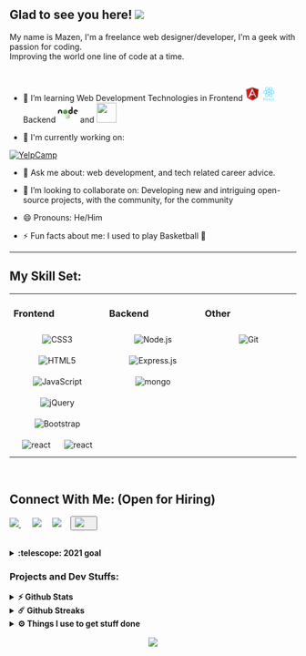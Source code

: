 ## Glad to see you here! <img src="https://media.giphy.com/media/hvRJCLFzcasrR4ia7z/giphy.gif" width="25px">



<p>
 
 My name is Mazen, I'm a freelance web designer/developer, I'm a geek with passion for coding.<br>
 Improving the world one line of code at a time.

<br>

- 🌱 I’m learning Web Development Technologies in Frontend <img src="https://raw.githubusercontent.com/devicons/devicon/master/icons/angularjs/angularjs-original.svg" alt="angular-js" width="25" height="25" />  <img src="https://raw.githubusercontent.com/devicons/devicon/master/icons/react/react-original-wordmark.svg" alt="react" width="25" height="25" /> Backend <img src="https://raw.githubusercontent.com/devicons/devicon/master/icons/nodejs/nodejs-original-wordmark.svg" alt="nodejs" width="35" height="35" /> and <img src="https://mk0everlive3exbo7x1p.kinstacdn.com/wp-content/uploads/2019/02/MongoDB-Icon.png" width="35" height="35">


- 📌 I'm currently working on:

[![YelpCamp](https://github-readme-stats.vercel.app/api/pin/?username=mazenadel19&repo=YelpCamp)](https://github.com/mazenadel19/YelpCamp)



- 💬 Ask me about: web development, and tech related career advice.

- 👯  I’m looking to collaborate on: Developing new and intriguing open-source projects, with the community, for the community
   
 - 😄 Pronouns: He/Him

 - ⚡ Fun facts about me: I used to play Basketball 🏀   

</p>

<hr>
<h2 > My Skill Set: </h2>


<table ><tr><td valign="top" width="33%">

### Frontend  
<div align="center">  
 
<img style="margin: 10px" src="https://profilinator.rishav.dev/skills-assets/css3-original-wordmark.svg" alt="CSS3" height="50" />  
<img style="margin: 10px" src="https://profilinator.rishav.dev/skills-assets/html5-original-wordmark.svg" alt="HTML5" height="50" />  
<img style="margin: 10px" src="https://profilinator.rishav.dev/skills-assets/javascript-original.svg" alt="JavaScript" height="50" />  
<img style="margin: 10px" src="https://profilinator.rishav.dev/skills-assets/jquery.png" alt="jQuery" height="50" />  
<img style="margin: 10px" src="https://profilinator.rishav.dev/skills-assets/bootstrap-plain.svg" alt="Bootstrap" height="50" />
<img style="margin: 10px" src="https://profilinator.rishav.dev/skills-assets/angularjs-original.svg" alt="react" height="50" />  
<img style="margin: 10px" src="https://profilinator.rishav.dev/skills-assets/react-original-wordmark.svg" alt="react" height="50" />  
</div></td><td valign="top" width="33%">

### Backend  
<div align="center">  
<!-- <img style="margin: 10px" src="https://profilinator.rishav.dev/skills-assets/mongodb-original-wordmark.svg" alt="MongoDB" height="50" />   -->
<img style="margin: 10px" src="https://profilinator.rishav.dev/skills-assets/nodejs-original-wordmark.svg" alt="Node.js" height="50" />  
<img style="margin: 10px" src="https://profilinator.rishav.dev/skills-assets/express-original-wordmark.svg" alt="Express.js" height="50" />  
<img style="margin: 10px" src="https://profilinator.rishav.dev/skills-assets/mongodb-original-wordmark.svg" alt="mongo" height="50" />  
</div></td><td valign="top" width="33%">


### Other  
<div align="center">  
<img style="margin: 10px" src="https://profilinator.rishav.dev/skills-assets/git-scm-icon.svg" alt="Git" height="50" />  

</div></td></tr></table>  


<br/>  


<h2 > Connect With Me: (Open for Hiring) </h2>  
<p >
<a target="_blank" href="https://www.linkedin.com/in/mazenadel19/">
<img src="https://img.shields.io/badge/linkedin%20-%230077B5.svg?&style=for-the-badge&logo=linkedin&logoColor=white"/>
</a>&nbsp;&nbsp;&nbsp;&nbsp; <a href="mailto:mazenadel19@gmail.com?subject=Hello%20Mazen,%20From%20Github"><img src="https://img.shields.io/badge/gmail-%23D14836.svg?&style=for-the-badge&logo=gmail&logoColor=white" /></a>&nbsp;&nbsp;&nbsp;&nbsp; <a target="_blank" href="https://medium.com/@mazenadel19"><img src="https://img.shields.io/badge/Medium%20-%231572B6.svg?&style=for-the-badge&logo=medium&logoColor=white" /></a>&nbsp;&nbsp;&nbsp;
<button>
<a target="_blank" href="https://mazen-emam.netlify.app/" ><img src="https://img.shields.io/static/v1?label&message=My%20Portfolio&color=yellow&style=for-the-badge"/></a> &nbsp;&nbsp;&nbsp;
</button>

</p>

<br>

<details>
  <summary><b>:telescope: 2021 goal</b></summary>
  Get a fulltime job as a Frontend Developer 
</details>

### Projects and Dev Stuffs:

<details>	
  <summary><b>⚡ Github Stats</b></summary>

  <br />
  <img height="180em" src="https://github-readme-stats.vercel.app/api?username=mazenadel19&show_icons=true&hide_border=true&&count_private=true&include_all_commits=true" />
  <img height="180em" src="https://github-readme-stats.vercel.app/api/top-langs/?username=mazenadel19&exclude_repo=KNN-Image-Classification&show_icons=true&hide_border=true&layout=compact&langs_count=8"/>
</details>

<details>	
  <summary><b>☄️ Github Streaks</b></summary>

  <br />
  <img height="180em" src="https://github-readme-streak-stats.herokuapp.com/?user=mazenadel19&hide_border=true" />
</details>

 
<details>	
  <br />
  <summary><b>⚙️ Things I use to get stuff done</b></summary>
  	<ul>
  	    <li><b>OS:</b> Mint 20.04</li>
	    <li><b>Laptop: </b> Aspire-E5 (i5)</li>
  	    <li><b>Browser: </b> Chrome Web Browser</li>
	    <li><b>Terminal: </b> ZSH: Terminator</li>
	    <li><b>Code Editor:</b> VSCode </li>
	    <li><b>To Stay Updated:</b> Dev.to, Medium, Linkedin and Twitter.</li>
	    <br />
</details>



<p align="center">
  <img align="center" src="https://media.giphy.com/media/lD76yTC5zxZPG/giphy.gif">
</p>

<!--
<details> 
<summary> <img src="https://github.githubassets.com/images/icons/emoji/unicode/1f4c8.png" width="15" height="15"> My Github stats: </summary>
<p>
  <img align="left" src="https://github-readme-stats.vercel.app/api?username=mazenadel19&show_icons=true&theme=radical&line_height=21&count_private=true&hide=issues,contribs,prs" alt="Mazen's github stats"/>
  <img align="right" src="https://github-readme-stats.vercel.app/api/top-langs/?username=mazenadel19&theme=radical&hide_langs_below=1&layout=compact" alt="Mazen's github stats"/>
  <br><br>
  <div clear="both"></div>  
  <br><br>
</p>
</details>
  <br><br><br><br>
-->



<!--<p align="center">
  <img align="center" src="https://komarev.com/ghpvc/?username=USERNAME&label=Views&color=blue&style=plastic" alt="mazenViewCount" />
</p>-->
